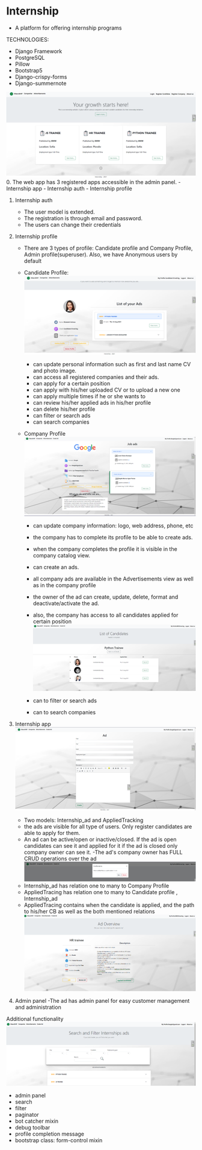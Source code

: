 # Internship
 * A platform for offering internship programs

TECHNOLOGIES:

- Django Framework
- PostgreSQL
- Pillow
- Bootstrap5
- Django-crispy-forms
- Django-summernote




![img.png](img.png)
0. The web app has 3 registered apps accessible in the admin panel. 
    - Internship app
    - Internship auth
    - Internship profile

1. Internship auth
    - The user model is extended. 
    - The registration is through email and password.
    - The users can change their credentials
    
2. Internship profile 
   - There are 3 types of profile: Candidate profile and Company Profile, Admin profile(superuser). Also, we have Anonymous users by default
   - Candidate Profile:
     ![img_1.png](img_1.png)
        - can update personal information such as first and last name CV and photo image. 
        - can access all registered companies and their ads.
        - can apply for a certain position
        - can apply with his/her uploaded CV оr to upload a new one
        - can apply multiple times if he or she wants to
        - can review his/her applied ads in his/her profile
        - can delete his/her profile
        - can filter or search ads
        - can search companies
     
   - Company Profile
     ![img_2.png](img_2.png)
      - can update company information: logo, web address, phone, etc
      - the company has to complete its profile to be able to create ads.
      - when the company completes the profile it is visible in the company catalog view.
      - can create an ads.
      - all company ads are available in the Advertisements view as well as in the company profile
      - the owner of the ad can create, update, delete, format and deactivate/activate the ad.

      - also, the company has access to all candidates applied for certain position
        ![img_5.png](img_5.png)
      - can to filter or search ads
      - can to search companies
    
3. Internship app
![img_3.png](img_3.png)
    - Two models: Internship_ad and AppliedTracking
    - the ads are visible for all type of users. Only register candidates are able to apply for them.
    - An ad can be active/open or inactive/closed. If the ad is open candidates can see it and applied for it if the ad is closed only company owner can see it.
      -The ad's company owner has FULL CRUD operations over the ad
      ![img_7.png](img_7.png)
    - Internship_ad has relation one to many  to Company Profile
    - AppliedTracing has relation one to many  to Candidate profile ,  Internship_ad
    - AppliedTracing contains when the candidate is applied, and the path to his/her CВ as well as the both mentioned relations
    ![img_6.png](img_6.png)

4. Admin panel
    -The ad has admin panel for easy customer management and administration

Additional functionality
![img_4.png](img_4.png)
- admin panel
- search
- filter
- paginator
- bot catcher mixin
- debug toolbar
- profile completion message
- bootstrap class: form-control mixin

